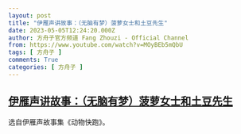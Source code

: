 ```yaml
---
layout: post
title: "伊雁声讲故事：（无脑有梦）菠萝女士和土豆先生"
date: 2023-05-05T12:24:20.000Z
author: 方舟子官方频道 Fang Zhouzi - Official Channel
from: https://www.youtube.com/watch?v=MOyBEb5mQbU
tags: [ 方舟子 ]
comments: True
categories: [ 方舟子 ]
---
```

<!--1683289460000-->
[伊雁声讲故事：（无脑有梦）菠萝女士和土豆先生](https://www.youtube.com/watch?v=MOyBEb5mQbU)
------

<div>
选自伊雁声故事集《动物快跑》。
</div>
